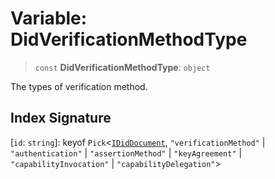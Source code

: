 # Variable: DidVerificationMethodType

> `const` **DidVerificationMethodType**: `object`

The types of verification method.

## Index Signature

 \[`id`: `string`\]: keyof `Pick`\<[`IDidDocument`](../interfaces/IDidDocument.md), `"verificationMethod"` \| `"authentication"` \| `"assertionMethod"` \| `"keyAgreement"` \| `"capabilityInvocation"` \| `"capabilityDelegation"`\>

